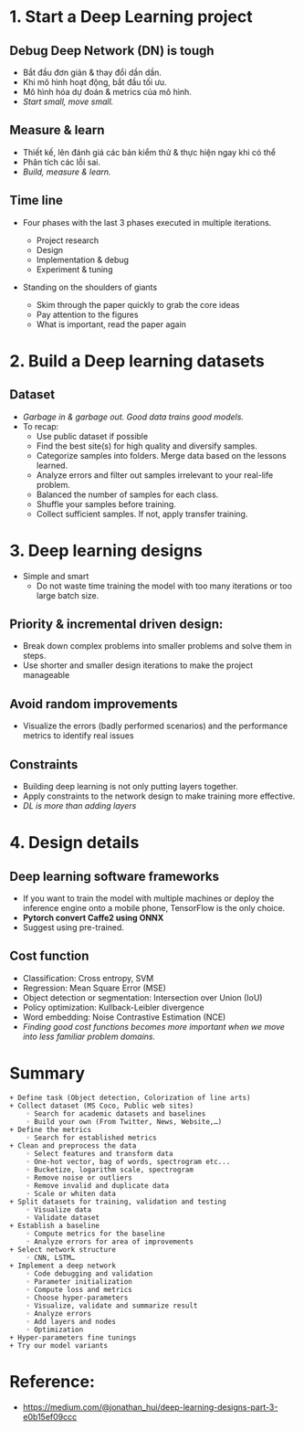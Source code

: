 # 1. Start a Deep Learning project

## Debug Deep Network (DN) is tough
+ Bắt đầu đơn giản & thay đổi dần dần.
+ Khi mô hình hoạt động, bắt đầu tối ưu. 
+ Mô hình hóa dự đoán & metrics của mô hình. 
+ *Start small, move small.*

## Measure & learn 
+ Thiết kế, lên đánh giá các bản kiểm thử & thực hiện ngay khi có thể 
+ Phân tích các lỗi sai.
+ *Build, measure & learn.*

## Time line 
+ Four phases with the last 3 phases executed in multiple iterations.
    - Project research 
    - Design 
    - Implementation & debug 
    - Experiment & tuning

+ Standing on the shoulders of giants
    - Skim through the paper quickly to grab the core ideas
    - Pay attention to the figures
    - What is important, read the paper again


# 2. Build a Deep learning datasets

## Dataset
+ *Garbage in & garbage out. Good data trains good models.*
+ To recap:
    - Use public dataset if possible
    - Find the best site(s) for high quality and diversify samples.
    - Categorize samples into folders. Merge data based on the lessons learned.
    - Analyze errors and filter out samples irrelevant to your real-life problem.
    - Balanced the number of samples for each class.
    - Shuffle your samples before training.
    - Collect sufficient samples. If not, apply transfer training.


# 3. Deep learning designs 

+ Simple and smart
    - Do not waste time training the model with too many iterations or too large batch size.

## Priority & incremental driven design:
- Break down complex problems into smaller problems and solve them in steps.
- Use shorter and smaller design iterations to make the project manageable

## Avoid random improvements
- Visualize the errors (badly performed scenarios) and the performance metrics to identify real issues

## Constraints
- Building deep learning is not only putting layers together.
- Apply constraints to the network design to make training more effective.
- *DL is more than adding layers*


# 4. Design details

## Deep learning software frameworks
+ If you want to train the model with multiple machines or deploy the inference engine onto a mobile phone, TensorFlow is the only choice.
+ **Pytorch convert Caffe2 using ONNX**
+ Suggest using pre-trained.

## Cost function 
+ Classification: Cross entropy, SVM 
+ Regression: Mean Square Error (MSE)
+ Object detection or segmentation: Intersection over Union (IoU)
+ Policy optimization: Kullback-Leibler divergence 
+ Word embedding: Noise Contrastive Estimation (NCE)
+ *Finding good cost functions becomes more important when we move into less familiar problem domains.*



# Summary 
```
+ Define task (Object detection, Colorization of line arts)
+ Collect dataset (MS Coco, Public web sites)
    ◦ Search for academic datasets and baselines
    ◦ Build your own (From Twitter, News, Website,…)
+ Define the metrics
    ◦ Search for established metrics
+ Clean and preprocess the data
    ◦ Select features and transform data 
    ◦ One-hot vector, bag of words, spectrogram etc...
    ◦ Bucketize, logarithm scale, spectrogram
    ◦ Remove noise or outliers 
    ◦ Remove invalid and duplicate data
    ◦ Scale or whiten data
+ Split datasets for training, validation and testing
    ◦ Visualize data
    ◦ Validate dataset
+ Establish a baseline
    ◦ Compute metrics for the baseline
    ◦ Analyze errors for area of improvements
+ Select network structure
    ◦ CNN, LSTM…
+ Implement a deep network
    ◦ Code debugging and validation
    ◦ Parameter initialization
    ◦ Compute loss and metrics
    ◦ Choose hyper-parameters
    ◦ Visualize, validate and summarize result
    ◦ Analyze errors
    ◦ Add layers and nodes
    ◦ Optimization
+ Hyper-parameters fine tunings
+ Try our model variants
```

# Reference:
+ https://medium.com/@jonathan_hui/deep-learning-designs-part-3-e0b15ef09ccc 